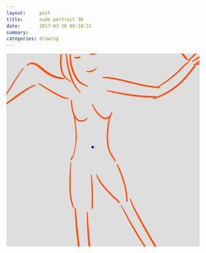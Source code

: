 ```yaml
---
layout:     post
title:      nude portrait 30
date:       2017-03-30 00:18:31
summary:    
categories: drawing
---
```

![nude portrait 30](/images/diary/nude-portrait-30.png "a lying nude")
